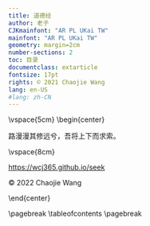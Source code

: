 ```yaml
---
title: 道德经
author: 老子
CJKmainfont: "AR PL UKai TW" 
mainfont: "AR PL UKai TW" 
geometry: margin=2cm
number-sections: 2 
toc: 目录
documentclass: extarticle
fontsize: 17pt
rights: © 2021 Chaojie Wang
lang: en-US
#lang: zh-CN
---
```


\vspace{5cm}
\begin{center}

路漫漫其修远兮，吾将上下而求索。

\vspace{8cm}

https://wcj365.github.io/seek

© 2022 Chaojie Wang

\end{center}

\pagebreak
\tableofcontents
\pagebreak